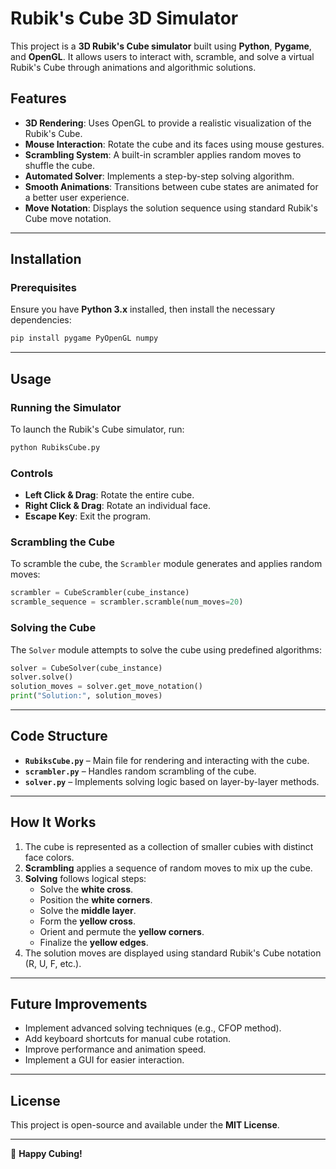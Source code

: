 # Rubik's Cube 3D Simulator

This project is a **3D Rubik's Cube simulator** built using **Python**, **Pygame**, and **OpenGL**. It allows users to interact with, scramble, and solve a virtual Rubik's Cube through animations and algorithmic solutions.

## Features
- **3D Rendering**: Uses OpenGL to provide a realistic visualization of the Rubik's Cube.
- **Mouse Interaction**: Rotate the cube and its faces using mouse gestures.
- **Scrambling System**: A built-in scrambler applies random moves to shuffle the cube.
- **Automated Solver**: Implements a step-by-step solving algorithm.
- **Smooth Animations**: Transitions between cube states are animated for a better user experience.
- **Move Notation**: Displays the solution sequence using standard Rubik's Cube move notation.

---

## Installation
### Prerequisites
Ensure you have **Python 3.x** installed, then install the necessary dependencies:
```bash
pip install pygame PyOpenGL numpy
```

---

## Usage
### Running the Simulator
To launch the Rubik's Cube simulator, run:
```bash
python RubiksCube.py
```

### Controls
- **Left Click & Drag**: Rotate the entire cube.
- **Right Click & Drag**: Rotate an individual face.
- **Escape Key**: Exit the program.

### Scrambling the Cube
To scramble the cube, the `Scrambler` module generates and applies random moves:
```python
scrambler = CubeScrambler(cube_instance)
scramble_sequence = scrambler.scramble(num_moves=20)
```

### Solving the Cube
The `Solver` module attempts to solve the cube using predefined algorithms:
```python
solver = CubeSolver(cube_instance)
solver.solve()
solution_moves = solver.get_move_notation()
print("Solution:", solution_moves)
```

---

## Code Structure
- **`RubiksCube.py`** – Main file for rendering and interacting with the cube.
- **`scrambler.py`** – Handles random scrambling of the cube.
- **`solver.py`** – Implements solving logic based on layer-by-layer methods.

---

## How It Works
1. The cube is represented as a collection of smaller cubies with distinct face colors.
2. **Scrambling** applies a sequence of random moves to mix up the cube.
3. **Solving** follows logical steps:
   - Solve the **white cross**.
   - Position the **white corners**.
   - Solve the **middle layer**.
   - Form the **yellow cross**.
   - Orient and permute the **yellow corners**.
   - Finalize the **yellow edges**.
4. The solution moves are displayed using standard Rubik's Cube notation (R, U, F, etc.).

---

## Future Improvements
- Implement advanced solving techniques (e.g., CFOP method).
- Add keyboard shortcuts for manual cube rotation.
- Improve performance and animation speed.
- Implement a GUI for easier interaction.

---

## License
This project is open-source and available under the **MIT License**.

---

🚀 **Happy Cubing!**

